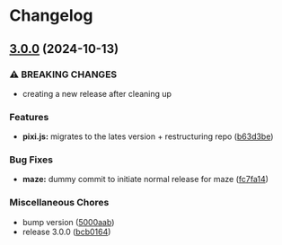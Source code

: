 # Changelog

## [3.0.0](https://github.com/laverve/fusion/compare/maze-game-v3.0.0...maze-game-v3.0.0) (2024-10-13)


### ⚠ BREAKING CHANGES

* creating a new release after cleaning up

### Features

* **pixi.js:** migrates to the lates version + restructuring repo ([b63d3be](https://github.com/laverve/fusion/commit/b63d3bee1a53ee7933b67b8e0574701b051b9186))


### Bug Fixes

* **maze:** dummy commit to initiate normal release for maze ([fc7fa14](https://github.com/laverve/fusion/commit/fc7fa14be2c6be9dde9e10fd8d8431075c73c17c))


### Miscellaneous Chores

* bump version ([5000aab](https://github.com/laverve/fusion/commit/5000aaba0487d91b51c023333dd07637167cc221))
* release 3.0.0 ([bcb0164](https://github.com/laverve/fusion/commit/bcb0164e2024fab9bca5f217dc54ecea8f6ca4e5))
